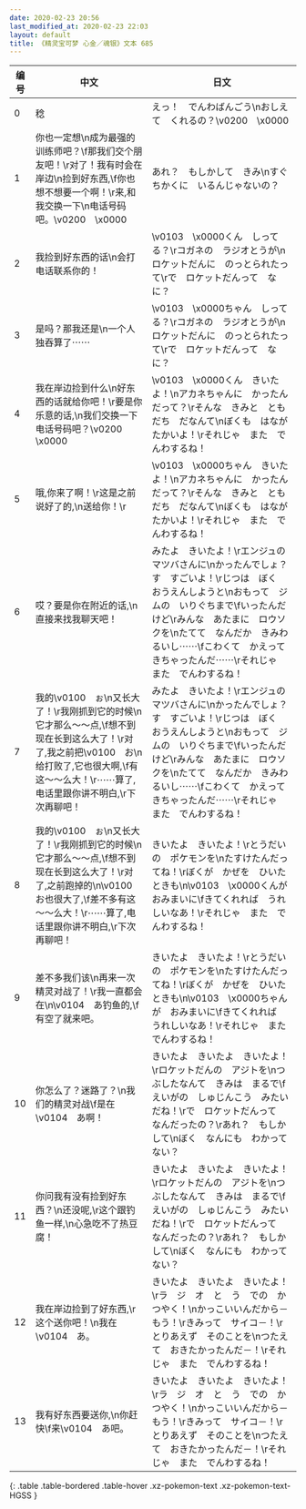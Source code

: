 ```yaml
---
date: 2020-02-23 20:56
last_modified_at: 2020-02-23 22:03
layout: default
title: 《精灵宝可梦 心金／魂银》文本 685
---
```

| 编号 | 中文 | 日文 |
| ---- | ---- | ---- |
| 0 | 稔 | えっ！　でんわばんごう\nおしえて　くれるの？\v0200　\x0000 |
| 1 | 你也一定想\n成为最强的训练师吧？\f那我们交个朋友吧！\r对了！我有时会在岸边\n捡到好东西,\f你也想不想要一个啊！\r来,和我交换一下\n电话号码吧。\v0200　\x0000 | あれ？　もしかして　きみ\nすぐちかくに　いるんじゃないの？ |
| 2 | 我捡到好东西的话\n会打电话联系你的！ | \v0103　\x0000くん　しってる？\rコガネの　ラジオとうが\nロケットだんに　のっとられたって\rで　ロケットだんって　なに？ |
| 3 | 是吗？那我还是\n一个人独吞算了⋯⋯ | \v0103　\x0000ちゃん　しってる？\rコガネの　ラジオとうが\nロケットだんに　のっとられたって\rで　ロケットだんって　なに？ |
| 4 | 我在岸边捡到什么\n好东西的话就给你吧！\r要是你乐意的话,\n我们交换一下电话号码吧？\v0200　\x0000 | \v0103　\x0000くん　きいたよ！\nアカネちゃんに　かったんだって？\rそんな　きみと　ともだち　だなんて\nぼくも　はなが　たかいよ！\rそれじゃ　また　でんわするね！ |
| 5 | 哦,你来了啊！\r这是之前说好了的,\n送给你！\r | \v0103　\x0000ちゃん　きいたよ！\nアカネちゃんに　かったんだって？\rそんな　きみと　ともだち　だなんて\nぼくも　はなが　たかいよ！\rそれじゃ　また　でんわするね！ |
| 6 | 哎？要是你在附近的话,\n直接来找我聊天吧！ | みたよ　きいたよ！\rエンジュの　マツバさんに\nかったんでしょ？　す　すごいよ！\rじつは　ぼく　おうえんしようと\nおもって　ジムの　いりぐちまで\fいったんだけど\rみんな　あたまに　ロウソクを\nたてて　なんだか　きみわるいし⋯⋯\fこわくて　かえってきちゃったんだ⋯⋯\rそれじゃ　また　でんわするね！ |
| 7 | 我的\v0100　ぉ\n又长大了！\r我刚抓到它的时候\n它才那么～～点,\f想不到现在长到这么大了！\r对了,我之前把\v0100　お\n给打败了,它也很大啊,\f有这～～么大！\r⋯⋯算了,电话里跟你讲不明白,\r下次再聊吧！ | みたよ　きいたよ！\rエンジュの　マツバさんに\nかったんでしょ？　す　すごいよ！\rじつは　ぼく　おうえんしようと\nおもって　ジムの　いりぐちまで\fいったんだけど\rみんな　あたまに　ロウソクを\nたてて　なんだか　きみわるいし⋯⋯\fこわくて　かえってきちゃったんだ⋯⋯\rそれじゃ　また　でんわするね！ |
| 8 | 我的\v0100　ぉ\n又长大了！\r我刚抓到它的时候\n它才那么～～点,\f想不到现在长到这么大了！\r对了,之前跑掉的\n\v0100　お也很大了,\f差不多有这～～么大！\r⋯⋯算了,电话里跟你讲不明白,\r下次再聊吧！ | きいたよ　きいたよ！\rとうだいの　ポケモンを\nたすけたんだってね！\rぼくが　かぜを　ひいたときも\n\v0103　\x0000くんが　おみまいに\fきてくれれば　うれしいなあ！\rそれじゃ　また　でんわするね！ |
| 9 | 差不多我们该\n再来一次精灵对战了！\r我一直都会在\n\v0104　あ钓鱼的,\f有空了就来吧。 | きいたよ　きいたよ！\rとうだいの　ポケモンを\nたすけたんだってね！\rぼくが　かぜを　ひいたときも\n\v0103　\x0000ちゃんが　おみまいに\fきてくれれば　うれしいなあ！\rそれじゃ　また　でんわするね！ |
| 10 | 你怎么了？迷路了？\n我们的精灵对战\f是在\v0104　あ啊！ | きいたよ　きいたよ　きいたよ！\rロケットだんの　アジトを\nつぶしたなんて　きみは　まるで\fえいがの　しゅじんこう　みたいだね！\rで　ロケットだんって　なんだったの？\rあれ？　もしかして\nぼく　なんにも　わかってない？ |
| 11 | 你问我有没有捡到好东西？\n还没呢,\r这个跟钓鱼一样,\n心急吃不了热豆腐！ | きいたよ　きいたよ　きいたよ！\rロケットだんの　アジトを\nつぶしたなんて　きみは　まるで\fえいがの　しゅじんこう　みたいだね！\rで　ロケットだんって　なんだったの？\rあれ？　もしかして\nぼく　なんにも　わかってない？ |
| 12 | 我在岸边捡到了好东西,\r这个送你吧！\n我在\v0104　あ。 | きいたよ　きいたよ　きいたよ！\rラ　ジ　オ　と　う　での　かつやく！\nかっこいいんだから－　もう！\rきみって　サイコ－！\rとりあえず　そのことを\nつたえて　おきたかったんだ－！\rそれじゃ　また　でんわするね！ |
| 13 | 我有好东西要送你,\n你赶快\f来\v0104　あ吧。 | きいたよ　きいたよ　きいたよ！\rラ　ジ　オ　と　う　での　かつやく！\nかっこいいんだから－　もう！\rきみって　サイコ－！\rとりあえず　そのことを\nつたえて　おきたかったんだ－！\rそれじゃ　また　でんわするね！ |
{: .table .table-bordered .table-hover .xz-pokemon-text .xz-pokemon-text-HGSS }